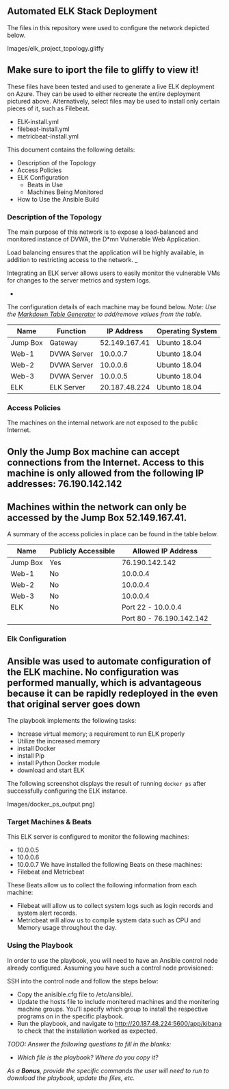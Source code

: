## Automated ELK Stack Deployment

The files in this repository were used to configure the network depicted below.

Images/elk_project_topology.gliffy
## Make sure to iport the file to gliffy to view it!

These files have been tested and used to generate a live ELK deployment on Azure. They can be used to either recreate the entire deployment pictured above. Alternatively, select files may be used to install only certain pieces of it, such as Filebeat.
- ELK-install.yml
- filebeat-install.yml
- metricbeat-install.yml


This document contains the following details:
- Description of the Topology
- Access Policies
- ELK Configuration
  - Beats in Use
  - Machines Being Monitored
- How to Use the Ansible Build


### Description of the Topology

The main purpose of this network is to expose a load-balanced and monitored instance of DVWA, the D*mn Vulnerable Web Application.

Load balancing ensures that the application will be highly available, in addition to restricting access to the network.
_

Integrating an ELK server allows users to easily monitor the vulnerable VMs for changes to the server metrics and system logs.

-
The configuration details of each machine may be found below.
_Note: Use the [Markdown Table Generator](http://www.tablesgenerator.com/markdown_tables) to add/remove values from the table_.

| Name     | Function    | IP Address    | Operating System |
|----------|-------------|---------------|------------------|
| Jump Box | Gateway     | 52.149.167.41 | Ubunto 18.04     |
| Web-1    | DVWA Server | 10.0.0.7      | Ubunto 18.04     |
| Web-2    | DVWA Server | 10.0.0.6      | Ubunto 18.04     |
| Web-3    | DVWA Server | 10.0.0.5      | Ubunto 18.04     |
| ELK      | ELK Server  | 20.187.48.224 | Ubunto 18.04     |

### Access Policies

The machines on the internal network are not exposed to the public Internet. 

Only the Jump Box
 machine can accept connections from the Internet. Access to this machine is only allowed from the following IP addresses: 76.190.142.142
- 

Machines within the network can only be accessed by the Jump Box 52.149.167.41.
-

A summary of the access policies in place can be found in the table below.

| Name     | Publicly Accessible | Allowed IP Address       |
|----------|---------------------|--------------------------|
| Jump Box | Yes                 | 76.190.142.142           |
| Web-1    | No                  | 10.0.0.4                 |
| Web-2    | No                  | 10.0.0.4                 |
| Web-3    | No                  | 10.0.0.4                 |
| ELK      | No                  | Port 22 - 10.0.0.4       |
|          |                     | Port 80 - 76.190.142.142 |

### Elk Configuration

Ansible was used to automate configuration of the ELK machine. No configuration was performed manually, which is advantageous because it can be rapidly redeployed in the even that original server goes down
-

The playbook implements the following tasks:
- Increase virtual memory; a requirement to run ELK properly
- Utilize the increased memory
- install Docker
- install Pip
- install Python Docker module
- download and start ELK

The following screenshot displays the result of running `docker ps` after successfully configuring the ELK instance.

Images/docker_ps_output.png)

### Target Machines & Beats
This ELK server is configured to monitor the following machines:
- 10.0.0.5
- 10.0.0.6
- 10.0.0.7
We have installed the following Beats on these machines:
- Filebeat and Metricbeat

These Beats allow us to collect the following information from each machine:
- Filebeat will allow us to collect system logs such as login records and system alert records.
- Metricbeat will allow us to compile system data such as CPU and Memory usage throughout the day.

### Using the Playbook
In order to use the playbook, you will need to have an Ansible control node already configured. Assuming you have such a control node provisioned: 

SSH into the control node and follow the steps below:
- Copy the anisible.cfg file to /etc/ansible/.
- Update the hosts file to include monitered machines and the monitering machine groups. You'll specify which group to install the respective programs on in the specific playbook.
- Run the playbook, and navigate to http://20.187.48.224:5600/app/kibana to check that the installation worked as expected.

_TODO: Answer the following questions to fill in the blanks:_
- _Which file is the playbook? Where do you copy it?_


_As a **Bonus**, provide the specific commands the user will need to run to download the playbook, update the files, etc._